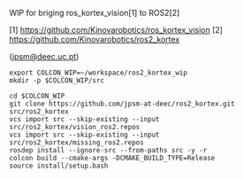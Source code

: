 WIP for briging ros_kortex_vision[1] to ROS2[2]

[1] https://github.com/Kinovarobotics/ros_kortex_vision
[2] https://github.com/Kinovarobotics/ros2_kortex

(jpsm@deec.uc.pt)

```
export COLCON_WIP=~/workspace/ros2_kortex_wip
mkdir -p $COLCON_WIP/src
```

```
cd $COLCON_WIP
git clone https://github.com/jpsm-at-deec/ros2_kortex.git src/ros2_kortex
vcs import src --skip-existing --input src/ros2_kortex/vision_ros2.repos
vcs import src --skip-existing --input src/ros2_kortex/missing_ros2.repos
rosdep install --ignore-src --from-paths src -y -r
colcon build --cmake-args -DCMAKE_BUILD_TYPE=Release
source install/setup.bash
```
